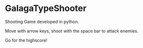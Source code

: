 # GalagaTypeShooter
Shooting Game developed in python.

Move with arrow keys, shoot with the space bar to attack enemies.

Go for the highscore!

